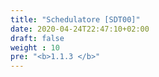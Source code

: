 ```yaml
---
title: "Schedulatore [SDT00]"
date: 2020-04-24T22:47:10+02:00
draft: false
weight : 10
pre: "<b>1.1.3 </b>"
---
```

